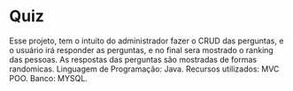 # Quiz
Esse projeto, tem o intuito do administrador fazer o CRUD das perguntas, e o usuário irá responder as perguntas, 
e no final sera mostrado o ranking das pessoas.
As respostas das perguntas são mostradas de formas randomicas.
Linguagem de Programação: Java.
Recursos utilizados: MVC POO.
Banco: MYSQL.
